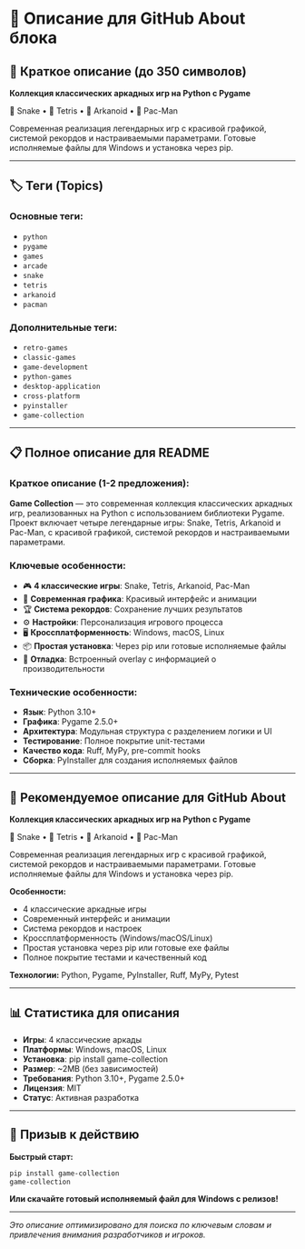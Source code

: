 # 📝 Описание для GitHub About блока

## 🎯 Краткое описание (до 350 символов)

**Коллекция классических аркадных игр на Python с Pygame**

🐍 Snake • 🧩 Tetris • 🎯 Arkanoid • 👻 Pac-Man

Современная реализация легендарных игр с красивой графикой, системой рекордов и настраиваемыми параметрами. Готовые исполняемые файлы для Windows и установка через pip.

---

## 🏷️ Теги (Topics)

### Основные теги:
- `python`
- `pygame`
- `games`
- `arcade`
- `snake`
- `tetris`
- `arkanoid`
- `pacman`

### Дополнительные теги:
- `retro-games`
- `classic-games`
- `game-development`
- `python-games`
- `desktop-application`
- `cross-platform`
- `pyinstaller`
- `game-collection`

---

## 📋 Полное описание для README

### Краткое описание (1-2 предложения):
**Game Collection** — это современная коллекция классических аркадных игр, реализованных на Python с использованием библиотеки Pygame. Проект включает четыре легендарные игры: Snake, Tetris, Arkanoid и Pac-Man, с красивой графикой, системой рекордов и настраиваемыми параметрами.

### Ключевые особенности:
- 🎮 **4 классические игры**: Snake, Tetris, Arkanoid, Pac-Man
- 🎨 **Современная графика**: Красивый интерфейс и анимации
- 🏆 **Система рекордов**: Сохранение лучших результатов
- ⚙️ **Настройки**: Персонализация игрового процесса
- 🖥️ **Кроссплатформенность**: Windows, macOS, Linux
- 📦 **Простая установка**: Через pip или готовые исполняемые файлы
- 🔧 **Отладка**: Встроенный overlay с информацией о производительности

### Технические особенности:
- **Язык**: Python 3.10+
- **Графика**: Pygame 2.5.0+
- **Архитектура**: Модульная структура с разделением логики и UI
- **Тестирование**: Полное покрытие unit-тестами
- **Качество кода**: Ruff, MyPy, pre-commit hooks
- **Сборка**: PyInstaller для создания исполняемых файлов

---

## 🎯 Рекомендуемое описание для GitHub About

**Коллекция классических аркадных игр на Python с Pygame**

🐍 Snake • 🧩 Tetris • 🎯 Arkanoid • 👻 Pac-Man

Современная реализация легендарных игр с красивой графикой, системой рекордов и настраиваемыми параметрами. Готовые исполняемые файлы для Windows и установка через pip.

**Особенности:**
- 4 классические аркадные игры
- Современный интерфейс и анимации
- Система рекордов и настроек
- Кроссплатформенность (Windows/macOS/Linux)
- Простая установка через pip или готовые exe файлы
- Полное покрытие тестами и качественный код

**Технологии:** Python, Pygame, PyInstaller, Ruff, MyPy, Pytest

---

## 📊 Статистика для описания

- **Игры**: 4 классические аркады
- **Платформы**: Windows, macOS, Linux
- **Установка**: pip install game-collection
- **Размер**: ~2MB (без зависимостей)
- **Требования**: Python 3.10+, Pygame 2.5.0+
- **Лицензия**: MIT
- **Статус**: Активная разработка

---

## 🚀 Призыв к действию

**Быстрый старт:**
```bash
pip install game-collection
game-collection
```

**Или скачайте готовый исполняемый файл для Windows с релизов!**

---

*Это описание оптимизировано для поиска по ключевым словам и привлечения внимания разработчиков и игроков.*
